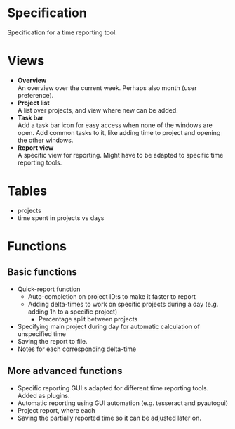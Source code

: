 # Specification
Specification for a time reporting tool:

# Views
* **Overview** <br>
  An overview over the current week. Perhaps also month (user preference).
* **Project list** <br>
  A list over projects, and view where new can be added.
* **Task bar** <br>
  Add a task bar icon for easy access when none of the windows are open. Add common tasks to it, like adding time to project and opening the other windows.
* **Report view** <br>
  A specific view for reporting. Might have to be adapted to specific time reporting tools.
  
# Tables
* projects
* time spent in projects vs days

# Functions
## Basic functions
* Quick-report function
  * Auto-completion on project ID:s to make it faster to report
  * Adding delta-times to work on specific projects during a day (e.g. adding 1h to a specific project)
    * Percentage split between projects
* Specifying main project during day for automatic calculation of unspecified time
* Saving the report to file.
* Notes for each corresponding delta-time

## More advanced functions
* Specific reporting GUI:s adapted for different time reporting tools. Added as plugins.
* Automatic reporting using GUI automation (e.g. tesseract and pyautogui)
* Project report, where each 
* Saving the partially reported time so it can be adjusted later on.
